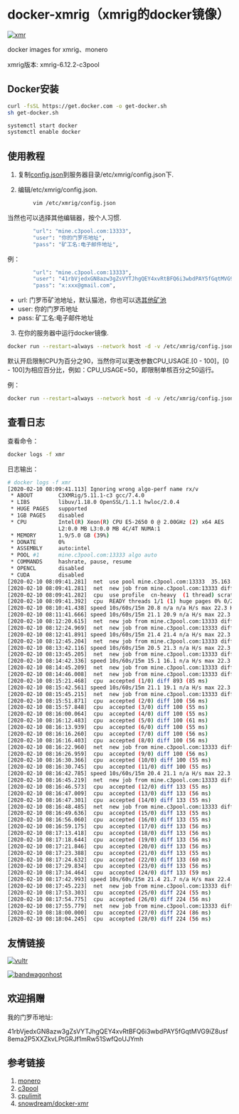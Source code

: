 # docker-xmrig（xmrig的docker镜像）
[![xmr](http://dockeri.co/image/wisdom2622069252/xmrig)](https://hub.docker.com/r/wisdom2622069252/xmrig)

docker images for xmrig、monero

xmrig版本: xmrig-6.12.2-c3pool

## Docker安装

```bash
curl -fsSL https://get.docker.com -o get-docker.sh
sh get-docker.sh

systemctl start docker 
systemctl enable docker
```

## 使用教程
1. 复制[config.json](https://github.com/WisdomGE-cloud/xmrig-docker/blob/main/config.json)到服务器目录/etc/xmrig/config.json下.

2. 编辑/etc/xmrig/config.json.
```bash
        vim /etc/xmrig/config.json
```
   当然也可以选择其他编辑器，按个人习惯.
```bash
        "url": "mine.c3pool.com:13333",
        "user": "你的门罗币地址",
        "pass": "矿工名:电子邮件地址",
```
   例：
```bash
        "url": "mine.c3pool.com:13333",
        "user": "41rbVjedxGN8azw3gZsVYTJhgQEY4xvRtBFQ6i3wbdPAY5fGqtMVG9iZ8usf8ema2P5XXZkvLPtGRJf1mRw51SwfQoUJYmh",
        "pass": "x:xxx@gmail.com",
```

* url: 门罗币矿池地址，默认猫池，你也可以选[其他矿池](https://monero.org/services/mining-pools/)
* user: 你的门罗币地址
* pass: 矿工名:电子邮件地址

3. 在你的服务器中运行docker镜像.

```bash
docker run --restart=always --network host -d -v /etc/xmrig/config.json:/etc/xmrig/config.json --name xmr wisdom2622069252/xmrig
```

默认开启限制CPU为百分之90，当然你可以更改参数CPU_USAGE.[0 - 100]，[0 - 100]为相应百分比，例如：CPU_USAGE=50，即限制单核百分之50运行。

例：

```bash
docker run --restart=always --network host -d -v /etc/xmrig/config.json:/etc/xmrig/config.json -e CPU_USAGE=100 --name xmr wisdom2622069252/xmrig
```

## 查看日志

查看命令：

```bash
docker logs -f xmr
```

日志输出：

```bash
# docker logs -f xmr
[2020-02-10 08:09:41.113] Ignoring wrong algo-perf name rx/v
 * ABOUT        C3XMRig/5.11.1-c3 gcc/7.4.0
 * LIBS         libuv/1.18.0 OpenSSL/1.1.1 hwloc/2.0.4
 * HUGE PAGES   supported
 * 1GB PAGES    disabled
 * CPU          Intel(R) Xeon(R) CPU E5-2650 0 @ 2.00GHz (2) x64 AES
                L2:0.0 MB L3:0.0 MB 4C/4T NUMA:1
 * MEMORY       1.9/5.0 GB (39%)
 * DONATE       0%
 * ASSEMBLY     auto:intel
 * POOL #1      mine.c3pool.com:13333 algo auto
 * COMMANDS     hashrate, pause, resume
 * OPENCL       disabled
 * CUDA         disabled
[2020-02-10 08:09:41.281]  net  use pool mine.c3pool.com:13333  35.163.175.186
[2020-02-10 08:09:41.281]  net  new job from mine.c3pool.com:13333 diff 7285 algo cn-heavy/tube height 531585
[2020-02-10 08:09:41.282]  cpu  use profile  cn-heavy  (1 thread) scratchpad 4096 KB
[2020-02-10 08:09:41.392]  cpu  READY threads 1/1 (1) huge pages 0% 0/2 memory 4096 KB (110 ms)
[2020-02-10 08:10:41.438] speed 10s/60s/15m 20.8 n/a n/a H/s max 22.3 H/s
[2020-02-10 08:11:41.666] speed 10s/60s/15m 21.1 20.9 n/a H/s max 22.3 H/s
[2020-02-10 08:12:20.615]  net  new job from mine.c3pool.com:13333 diff 7054 algo cn-heavy/tube height 531586
[2020-02-10 08:12:24.969]  net  new job from mine.c3pool.com:13333 diff 7054 algo cn-heavy/tube height 531587
[2020-02-10 08:12:41.891] speed 10s/60s/15m 21.4 21.4 n/a H/s max 22.3 H/s
[2020-02-10 08:12:45.204]  net  new job from mine.c3pool.com:13333 diff 4602 algo cn-heavy/tube height 531587
[2020-02-10 08:13:42.116] speed 10s/60s/15m 20.5 21.3 n/a H/s max 22.3 H/s
[2020-02-10 08:13:45.205]  net  new job from mine.c3pool.com:13333 diff 2263 algo cn-heavy/tube height 531587
[2020-02-10 08:14:42.336] speed 10s/60s/15m 15.1 16.1 n/a H/s max 22.3 H/s
[2020-02-10 08:14:45.209]  net  new job from mine.c3pool.com:13333 diff 893 algo cn-heavy/tube height 531587
[2020-02-10 08:14:46.008]  net  new job from mine.c3pool.com:13333 diff 893 algo cn-heavy/tube height 531588
[2020-02-10 08:15:21.468]  cpu  accepted (1/0) diff 893 (85 ms)
[2020-02-10 08:15:42.561] speed 10s/60s/15m 21.1 19.1 n/a H/s max 22.3 H/s
[2020-02-10 08:15:45.215]  net  new job from mine.c3pool.com:13333 diff 100 algo cn-heavy/tube height 531588
[2020-02-10 08:15:51.871]  cpu  accepted (2/0) diff 100 (56 ms)
[2020-02-10 08:15:57.848]  cpu  accepted (3/0) diff 100 (55 ms)
[2020-02-10 08:16:00.064]  cpu  accepted (4/0) diff 100 (55 ms)
[2020-02-10 08:16:12.483]  cpu  accepted (5/0) diff 100 (61 ms)
[2020-02-10 08:16:13.939]  cpu  accepted (6/0) diff 100 (55 ms)
[2020-02-10 08:16:16.260]  cpu  accepted (7/0) diff 100 (56 ms)
[2020-02-10 08:16:16.403]  cpu  accepted (8/0) diff 100 (56 ms)
[2020-02-10 08:16:22.960]  net  new job from mine.c3pool.com:13333 diff 100 algo cn-heavy/tube height 531589
[2020-02-10 08:16:26.959]  cpu  accepted (9/0) diff 100 (56 ms)
[2020-02-10 08:16:30.366]  cpu  accepted (10/0) diff 100 (55 ms)
[2020-02-10 08:16:30.745]  cpu  accepted (11/0) diff 100 (55 ms)
[2020-02-10 08:16:42.785] speed 10s/60s/15m 20.4 21.1 n/a H/s max 22.3 H/s
[2020-02-10 08:16:45.219]  net  new job from mine.c3pool.com:13333 diff 133 algo cn-heavy/tube height 531589
[2020-02-10 08:16:46.573]  cpu  accepted (12/0) diff 133 (55 ms)
[2020-02-10 08:16:47.009]  cpu  accepted (13/0) diff 133 (56 ms)
[2020-02-10 08:16:47.301]  cpu  accepted (14/0) diff 133 (55 ms)
[2020-02-10 08:16:48.485]  net  new job from mine.c3pool.com:13333 diff 133 algo cn-heavy/tube height 531590
[2020-02-10 08:16:49.636]  cpu  accepted (15/0) diff 133 (55 ms)
[2020-02-10 08:16:56.060]  cpu  accepted (16/0) diff 133 (55 ms)
[2020-02-10 08:16:59.175]  cpu  accepted (17/0) diff 133 (56 ms)
[2020-02-10 08:17:13.418]  cpu  accepted (18/0) diff 133 (56 ms)
[2020-02-10 08:17:18.644]  cpu  accepted (19/0) diff 133 (56 ms)
[2020-02-10 08:17:21.846]  cpu  accepted (20/0) diff 133 (56 ms)
[2020-02-10 08:17:23.388]  cpu  accepted (21/0) diff 133 (55 ms)
[2020-02-10 08:17:24.632]  cpu  accepted (22/0) diff 133 (60 ms)
[2020-02-10 08:17:29.834]  cpu  accepted (23/0) diff 133 (56 ms)
[2020-02-10 08:17:34.464]  cpu  accepted (24/0) diff 133 (59 ms)
[2020-02-10 08:17:42.993] speed 10s/60s/15m 21.4 21.7 n/a H/s max 22.4 H/s
[2020-02-10 08:17:45.223]  net  new job from mine.c3pool.com:13333 diff 224 algo cn-heavy/tube height 531590
[2020-02-10 08:17:53.303]  cpu  accepted (25/0) diff 224 (55 ms)
[2020-02-10 08:17:54.775]  cpu  accepted (26/0) diff 224 (56 ms)
[2020-02-10 08:17:55.779]  net  new job from mine.c3pool.com:13333 diff 224 algo cn-heavy/tube height 531591
[2020-02-10 08:18:00.000]  cpu  accepted (27/0) diff 224 (86 ms)
[2020-02-10 08:18:04.245]  cpu  accepted (28/0) diff 224 (56 ms)
```

## 友情链接

[![vultr](https://www.vultr.com/media/banners/banner_728x90.png)](https://www.vultr.com/?ref=8777656-6G)

[![bandwagonhost](https://bwh88.net/templates/organicbandwagon/images/banner1.jpg)](https://bwh88.net/aff.php?aff=60603)

## 欢迎捐赠

我的门罗币地址:

41rbVjedxGN8azw3gZsVYTJhgQEY4xvRtBFQ6i3wbdPAY5fGqtMVG9iZ8usf8ema2P5XXZkvLPtGRJf1mRw51SwfQoUJYmh

## 参考链接

1. [monero](https://web.getmonero.org/)
1. [c3pool](https://c3pool.com/#/dashboard)
1. [cpulimit](https://github.com/opsengine/cpulimit/)
1. [snowdream/docker-xmr](https://github.com/snowdream/docker-xmr)
